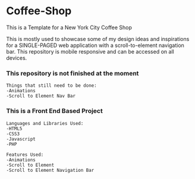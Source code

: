 # Coffee-Shop

This is a Template for a New York City Coffee Shop

This is mostly used to showcase some of my design ideas and inspirations for a SINGLE-PAGED web application with a scroll-to-element navigation bar. This repository is mobile responsive and can be accessed on all devices.

<h3>This repository is not finished at the moment</h3>

```
Things that still need to be done:
-Animations
-Scroll to Element Nav Bar
```


<h3>This is a Front End Based Project</h3>


```
Languages and Libraries Used:
-HTML5
-CSS3
-Javascript
-PHP
```


```
Features Used:
-Animations
-Scroll to Element
-Scroll to Element Navigation Bar
```
